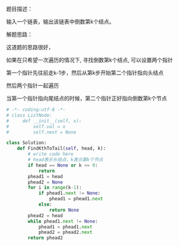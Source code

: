 题目描述：

输入一个链表，输出该链表中倒数第k个结点。

解题思路：

这道题的思路很好，

如果在只希望一次遍历的情况下, 寻找倒数第k个结点, 可以设置两个指针

第一个指针先往前走k-1步，然后从第k步开始第二个指针指向头结点

然后两个指针一起遍历

当第一个指针指向尾结点的时候，第二个指针正好指向倒数第k个节点

```python
# -*- coding:utf-8 -*-
# class ListNode:
#     def __init__(self, x):
#         self.val = x
#         self.next = None

class Solution:
    def FindKthToTail(self, head, k):
        # write code here
        # head表示头结点，k表示第k个节点
        if head == None or k <= 0:
            return
        phead1 = head
        phead2 = None
        for i in range(k-1):
            if phead1.next != None:
                phead1 = phead1.next
            else:
                return None
        phead2 = head
        while phead1.next != None:
            phead1 = phead1.next
            phead2 = phead2.next
        return phead2
```


